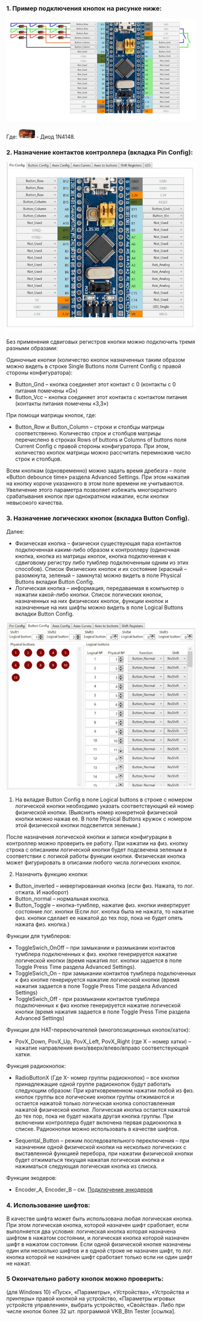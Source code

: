 ### 1. Пример подключения кнопок на рисунке ниже:

![](https://github.com/FreeJoy-Team/FreeJoyConfigurator/blob/master/images/rus_guide/K1.jpg)

Где: ![](https://github.com/FreeJoy-Team/FreeJoyConfigurator/blob/master/images/rus_guide/K1.1.jpg) - Диод 1N4148.

### 2. Назначение контактов контроллера (вкладка Pin Config): 

![](https://github.com/FreeJoy-Team/FreeJoyConfigurator/blob/master/images/rus_guide/K2.jpg)

Без применения сдвиговых регистров кнопки можно подключить тремя разными образами: 

Одиночные кнопки (количество кнопок назначенных таким образом можно видеть в строке Single Buttons поля Current Config с правой стороны конфигуратора):
* Button_Gnd – кнопка соединяет этот контакт с 0 (контакты с 0 питания помечены «G»)
* Button_Vcc – кнопка соединяет этот контакта с контактом питания (контакты питания помечены «3,3»)

При помощи матрицы кнопок, где:

* Button_Row и Button_Column – строки и столбцы матрицы соответственно. Количество строк и столбцов матрицы перечислено в строках Rows of buttons и Columns of buttons поля Current Config с правой стороны конфигуратора. При этом, количество кнопок матрицы можно рассчитать перемножив число строк и столбцов.

Всем кнопкам (одновременно) можно задать время дребезга – поле «Button debounce time» раздела Advanced Settings. При этом нажатия на кнопку короче указанного в этом поле времени не учитываются. Увеличение этого параметра позволяет избежать многократного срабатывания кнопок при однократном нажатии, если кнопки невысокого качества.

### 3. Назначение логических кнопок (вкладка Button Config).

Далее:

* Физическая кнопка – физически существующая пара контактов подключенная каким-либо образом к контроллеру (одиночная кнопка, кнопка из матрицы кнопок, кнопка подключенная к сдвиговому регистру либо тумблер подключенным одним из этих способов). Список Физических кнопок и их состояние (красный – разомкнута, зеленый – замкнута) можно видеть в поле Physical Buttons вкладки Button Config.
* Логическая кнопка – информация, передаваемая в компьютер о нажатии какой-либо кнопки. Список логических кнопок, назначенных на них физических кнопок, функции кнопок и назначенные на них шифты можно видеть в поле Logical Buttons вкладки Button Config.

![](https://github.com/FreeJoy-Team/FreeJoyConfigurator/blob/master/images/rus_guide/K3.jpg)

1. На вкладке Button Config в поле Logical buttons в строке с номером логической кнопки необходимо указать соответствующий ей номер физической кнопки. (Выяснить номер конкретной физической кнопки можно нажав ее. В поле Physical Buttons кружок с номером этой физической кнопки подсветится зеленым.)

После назначения логической кнопки и записи конфигурации в контроллер можно проверить ее работу. При нажатии на физ. кнопку строка с описанием логической кнопки будет подсвечена зеленым в соответствии с логикой работы функции кнопки. Физическая кнопка может фигурировать в описании любого числа логических кнопок.

2. Назначить функцию кнопки:
* Button_inverted – инвертированная кнопка (если физ. Нажата, то лог. отжата. И наоборот)
* Button_normal – нормальная кнопка.
* Button_Toggle – кнопка-тумблер, нажатие физ. кнопки инвертирует состояние лог. кнопки (Если лог. кнопка была не нажата, то нажатие физ. кнопки сделает ее нажатой до тех пор, пока не будет опять нажата физ. кнопка.)

Функции для тумблеров:
* ToggleSwich_OnOff – при замыкании и размыкании контактов тумблера подключенных к физ. кнопке генерируется нажатие логической кнопки (время нажатия лог. кнопки задается в поле Toggle Press Time раздела Advanced Settings).
* ToggleSwich_On - при замыкании контактов тумблера подключенных к физ кнопке генерируется нажатие логической кнопки (время нажатия задается в поле Toggle Press Time раздела Advanced Settings)
* ToggleSwich_Off - при размыкании контактов тумблера подключенных к физ кнопке генерируется нажатие логической кнопки (время нажатия задается в поле Toggle Press Time раздела Advanced Settings)

Функции для HAT-переключателей (многопозиционных кнопок/хаток): 
* PovX_Down, PovX_Up, PovX_Left, PovX_Right (где X – номер хатки) – нажатие направления вниз/вверх/влево/вправо соответствующей хатки.

Функция радиокнопок:
* RadioButtonX (Где X- номер группы радиокнопок) – все кнопки принадлежащие одной группе радиокнопок будут работать следующим образом: При кратковременном нажатии любой из физ. кнопок группы все логические кнопки группы отжимаются и остается нажатой только логическая кнопка сопоставленная нажатой физической кнопке. Логическая кнопка остается нажатой до тех пор, пока не будет нажата другая кнопка группы. При включении контроллера будет включена первая радиокнопка в списке. Радиокнопки можно использовать в качестве шифтов.

* Sequental_Button – режим последовательного переключения – при назначении одной физической кнопки на несколько логических с выставленной функцией перебора, при нажатии физической кнопки будет отжиматься текущая нажатая логическая кнопка и нажиматься следующая логическая кнопка из списка.

Функции экодеров:
* Encoder_A, Encoder_B – см. [Подключение энкодеров](https://github.com/FreeJoy-Team/FreeJoyConfigurator/wiki/Подключение-энкодеров)

### 4. Использование шифтов:
В качестве шифта может быть использована любая логическая кнопка. При этом логическая кнопка, которой назначен шифт сработает, если выполняется два условия: логическая кнопка которая назначена шифтом в нажатом состоянии, и логическая кнопка которой назначен шифт в нажатом состоянии. Если одной физической кнопке назначены один или несколько шифтов и в одной строке не назначен шифт, то лог. кнопка которой не назначен шифт сработает только если ни один шифт не нажат.
### 5 Окончательно работу кнопок можно проверить:
(для Windows 10) «Пуск», «Параметры», «Устройства», «Устройства и принтеры» правой кнопкой на устройство, «Параметры игровых устройств управления», выбрать устройство, «Свойства». Либо при числе кнопок более 32 шт. программой VKB_Btn Tester [ссылка].
